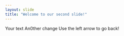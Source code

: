 ```yaml
---
layout: slide
title: "Welcome to our second slide!"
---
```

Your text An0ther change
Use the left arrow to go back!
